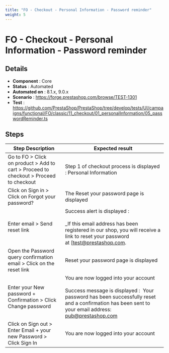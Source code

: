 ```yaml
---
title: "FO - Checkout - Personal Information - Password reminder"
weight: 5
---
```


# FO - Checkout - Personal Information - Password reminder
## Details
* **Component** : Core
* **Status** : Automated
* **Automated on** : 8.1.x, 9.0.x
* **Scenario** : https://forge.prestashop.com/browse/TEST-1301
* **Test** : https://github.com/PrestaShop/PrestaShop/tree/develop/tests/UI/campaigns/functional/FO/classic/11_checkout/01_personalInformation/05_passwordReminder.ts

## Steps
| Step Description | Expected result |
| ----- | ----- |
| Go to FO > Click on product > Add to cart > Proceed to checkout > Proceed to checkout | Step 1 of checkout process is displayed : Personal Information |
| Click on Sign in > Click on Forgot your password? | The Reset your password page is displayed |
| Enter email > Send reset link | Success alert is displayed :<br><br>_If this email address has been registered in our shop, you will receive a link to reset your password at [test@prestashop.com.|mailto:test@prestashop.com.]_<br><br>An email "Password query confirmation should be received |
| Open the Password query confirmation email > Click on the reset link | Reset your password page is displayed |
| Enter your New password + Confirmation > Click Change password | You are now logged into your account<br><br>Success message is displayed :  Your password has been successfully reset and a confirmation has been sent to your email address: pub@prestashop.com |
| Click on Sign out > Enter Email + your new Password > Click Sign In | You are now logged into your account |
